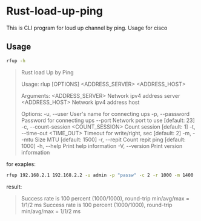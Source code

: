 # Rust-load-up-ping
This is CLI program for loud up channel by ping. Usage for cisco

## Usage

```sh
rfup -h
```
>Rust load Up by Ping
>
>Usage: rlup [OPTIONS] <ADDRESS_SERVER> <ADDRESS_HOST>
>
>Arguments:
>  <ADDRESS_SERVER>  Network ipv4 address server
>  <ADDRESS_HOST>    Network ipv4 address host
>
>Options:
>  -u, --user <USER>                    User's name for connecting ups
>  -p, --password <PASSWORD>            Password for connecting ups
>      --port <PORT>                    Network port to use [default: 23]
>  -c, --count-session <COUNT_SESSION>  Count session [default: 1]
>  -t, --time-out <TIME_OUT>            Timeout for write/right, sec [default: 2]
>  -m, --mtu <MTU>                      Size MTU [default: 1500]
>  -r, --repit <REPIT>                  Count repit ping [default: 1000]
>  -h, --help                           Print help information
>  -V, --version                        Print version information
>


for exaples:

```sh
rfup 192.168.2.1 192.168.2.2 -u admin -p "passw" -c 2 -r 1000 -m 1400
```

result:

>Success rate is 100 percent (1000/1000), round-trip min/avg/max = 1/1/2 ms
>Success rate is 100 percent (1000/1000), round-trip min/avg/max = 1/1/2 ms
